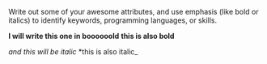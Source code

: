 Write out some of your awesome attributes, and use emphasis (like bold or italics) to identify keywords, programming languages, or skills. 

**I will write this one in boooooold**
__this is also bold__

_and this will be italic_
*this is also italic_

